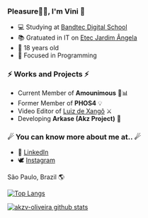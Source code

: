 ### Pleasure👋🏾, I'm Vini 🦅

<!--
**akzv-oliveira/akzv-oliveira** is a ✨ _special_ ✨ repository because its `README.md` (this file) appears on your GitHub profile.

Here are some ideas to get you started:

- 🔭 I’m currently working on ...
- 🌱 I’m currently learning ...
- 👯 I’m looking to collaborate on ...
- 🤔 I’m looking for help with ...
- 💬 Ask me about ...
- 📫 How to reach me: ...
- 😄 Pronouns: ...
- ⚡ Fun fact: ...
-->

- 💻 Studying at <a href="http://www.digitalschool.com.br/faculdade/" target="_blank"> Bandtec Digital School </a>
- 📚 Gratuated in IT on <a href="https://etecjardimangela.com.br/2/ " target="_blank"> Etec Jardim Ângela </a>
- 📌 18 years old
- 🎯 Focused in Programming

### ⚡ Works and Projects ⚡
- Current Member of <b>Amounimous</b> 💛📊
- Former Member of <b>PHOS4</b> 💡
- Video Editor of <a target="_blank" href="https://www.youtube.com/channel/UCy7577N6wWz_R8zSX4c5iPg">Luiz de Xangô</a> ⚔ 
- Developing <b>Arkase (Akz Project)</b> 🥇

### ☄ You can know more about me at.. ☄
- 💼 <a href="https://www.linkedin.com/in/vin%C3%ADcius-oliveira-9982a419a/" target="_blank">LinkedIn</a>
- 🕊 <a href="https://www.instagram.com/akzvini/?hl=pt-br" target="_blank">Instagram</a>


São Paulo, Brazil 🌎

[![Top Langs](https://github-readme-stats.vercel.app/api/top-langs/?username=akzv-oliveira&layout=compact)](https://github.com/akzv-oliveira/github-readme-stats)

[![akzv-oliveira github stats](https://github-readme-stats.vercel.app/api?username=akzv-oliveira)](https://github.com/akzv-oliveira/github-readme-stats)
